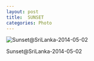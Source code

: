 ```yaml
---
layout: post
title:  SUNSET
categories: Photo
---
```


![Sunset@SriLanka-2014-05-02](http://7xkj65.com1.z0.glb.clouddn.com/Sunset@SriLanka-2014-05-02)

Sunset@SriLanka-2014-05-02